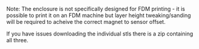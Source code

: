 Note: The enclosure is not specifically designed for FDM printing - it is possible to print it on an FDM machine but layer height tweaking/sanding will be required to acheive the correct magnet to sensor offset.

If you have issues downloading the individual stls there is a zip containing all three.
